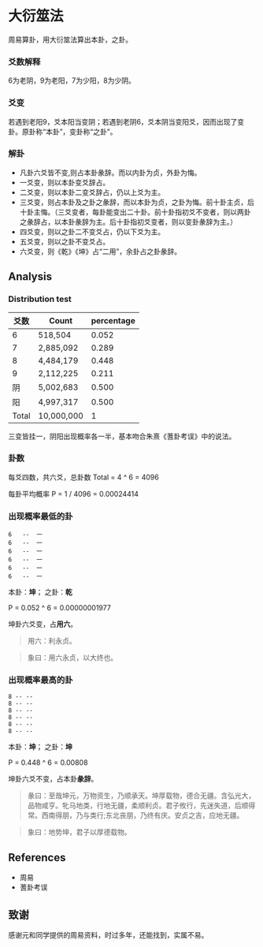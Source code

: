 # 大衍筮法

周易算卦，用大衍筮法算出本卦，之卦。

### 爻数解释
6为老阴，9为老阳，7为少阳，8为少阴。

### 爻变
若遇到老阳9，爻本阳当变阴；若遇到老阴6，爻本阴当变阳爻，因而出现了变卦。原卦称“本卦”，变卦称“之卦”。

### 解卦
- 凡卦六爻皆不变,则占本卦彖辞。而以内卦为贞，外卦为悔。
- 一爻变，则以本卦变爻辞占。
- 二爻变，则以本卦二变爻辞占，仍以上爻为主。
- 三爻变，则占本卦及之卦之彖辞，而以本卦为贞，之卦为悔。前十卦主贞，后十卦主悔。（三爻变者，每卦能变出二十卦。前十卦指初爻不变者，则以两卦之彖辞占，以本卦彖辞为主。后十卦指初爻变者，则以变卦彖辞为主。）
- 四爻变，则以之卦二不变爻占，仍以下爻为主。
- 五爻变，则以之卦不变爻占。
- 六爻变，则《乾》《坤》占“二用”，余卦占之卦彖辞。

## Analysis
### Distribution test
|爻数|Count|percentage|
|-|-|-|
|6| 518,504|0.052|
|7|2,885,092|0.289|
|8|4,484,179|0.448|
|9|2,112,225|0.211|
|阴|5,002,683|0.500|
|阳|4,997,317|0.500|
|Total|10,000,000|1|

三变皆挂一，阴阳出现概率各一半，基本吻合朱熹《蓍卦考误》中的说法。

### 卦数
每爻四数，共六爻，总卦数 Total = 4 ^ 6  = 4096

每卦平均概率 P = 1 / 4096 = 0.00024414

### 出现概率最低的卦

```
6   --  一
6   --  一
6   --  一
6   --  一
6   --  一
6   --  一
```
本卦：**坤**； 之卦：**乾**


P = 0.052 ^ 6 = 0.00000001977


坤卦六爻变，占**用六**。

> 用六：利永贞。

> 象曰：用六永贞，以大终也。

### 出现概率最高的卦

```
8 -- --
8 -- --
8 -- --
8 -- --
8 -- --
8 -- --
```
本卦：**坤**； 之卦：**坤**


P = 0.448 ^ 6 = 0.00808

坤卦六爻不变，占本卦**彖辞**。

> 彖曰：至哉坤元，万物资生，乃顺承天。坤厚载物，德合无疆。含弘光大，品物咸亨。牝马地类，行地无疆，柔顺利贞。君子攸行，先迷失道，后顺得常。西南得朋，乃与类行;东北丧朋，乃终有庆。安贞之吉，应地无疆。

> 象曰：地势坤，君子以厚德载物。

## References
- 周易
- 蓍卦考误

## 致谢
感谢元和同学提供的周易资料，时过多年，还能找到，实属不易。
